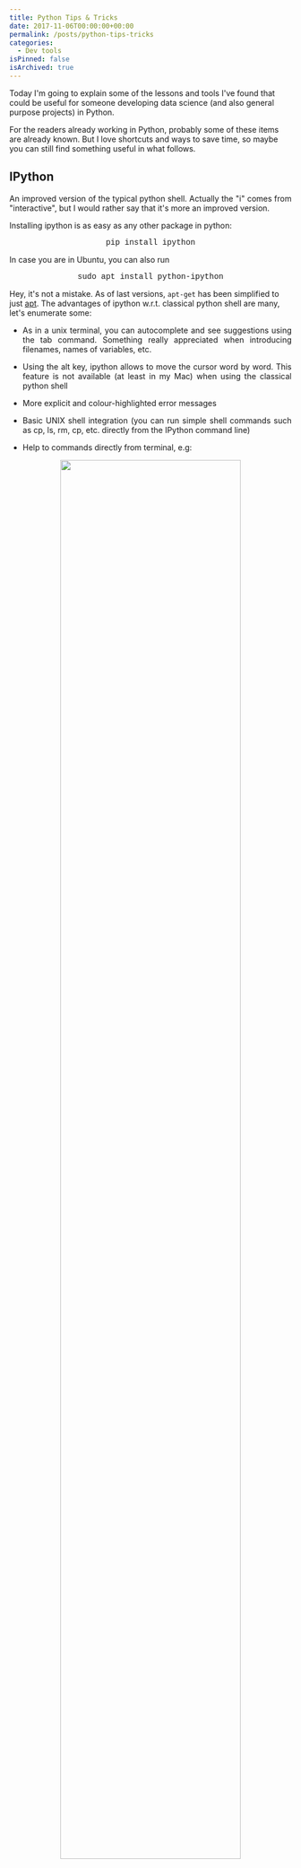 ```yaml
---
title: Python Tips & Tricks
date: 2017-11-06T00:00:00+00:00
permalink: /posts/python-tips-tricks
categories:
  - Dev tools
isPinned: false
isArchived: true
---
```


Today I'm going to explain some of the lessons and tools I've found that could be useful for someone developing data science (and also general purpose projects) in Python.

For the readers already working in Python, probably some of these items are already known. But I love shortcuts and ways to save time, so maybe you can still find something useful in what follows.

## IPython

<p style="text-align: justify;">An improved version of the typical python shell. Actually the "i" comes from "interactive", but I would rather say that it's more an improved version.</p>

<p style="text-align: justify;">Installing ipython is as easy as any other package in python:</p>

<p style="text-align: center;">
  <span style="font-family: 'courier new', courier, monospace;">pip install ipython</span>
</p>

In case you are in Ubuntu, you can also run

<p style="text-align: center;">
  <span style="font-family: 'courier new', courier, monospace;">sudo apt install python-ipython</span>
</p>

Hey, it's not a mistake. As of last versions, `apt-get` has been simplified to just <a href="https://itsfoss.com/apt-vs-apt-get-difference/">apt</a>. The advantages of ipython w.r.t. classical python shell are many, let's enumerate some:

  * <p style="text-align: justify;">As in a unix terminal, you can autocomplete and see suggestions using the tab command. Something really appreciated when introducing filenames, names of variables, etc.</p>
  * <p style="text-align: justify;">Using the alt key, ipython allows to move the cursor word by word. This feature is not available (at least in my Mac) when using the classical python shell</p>
  * <p style="text-align: justify;">More explicit and colour-highlighted error messages</p>
  * <p style="text-align: justify;">Basic UNIX shell integration (you can run simple shell commands such as cp, ls, rm, cp, etc. directly from the IPython command line)</p>
  * <p style="text-align: justify;">Help to commands directly from terminal, e.g:</p>

  <div style="text-align: center">
    <img src="/content/ipython_help.png" alt="" width="80%" />
  </div> <p> </p>

### Profiles

<p style="text-align: justify;">Have you ever been programming in your favorite IDE and thought: "Is numpy/pandas accepting this? I'm gonna try in a terminal a toy example, just to be sure". Then you go to a terminal, write <span style="font-family: 'courier new', courier, monospace;">[i]python </span>and you have to write, for 334th time in a week, the famous:</p>

<p style="text-align: center;">
  <span style="font-family: 'courier new', courier, monospace;">import numpy as np<br /> import pandas as pd</span>
</p>

<p style="text-align: justify;">Isn't it possible to load them automatically? The answer is ipython profiles. So you can create a profile with your preferred libraries, and automatically import them from start. Step by step:</p>

  1. Create a profile with: <span style="font-family: 'courier new', courier, monospace;">ipython profile create name_profile<br /> </span>

  <div style="text-align: center">
    <img src="/content/ipython_profile_test.png" alt="" width="80%" />
  </div> <p> </p>

2. Modify the profile config file, e.g. with vim (see image above for location), as follows:

<div style="text-align: center">
  <img src="/content/ipython_profile_config.png" alt="" width="80%" />
</div> <p> </p>

3. Launch ipython using the profile with: <span style="font-family: 'courier new', courier, monospace;">ipython &#8211;profile=profile_name</span>.

<p style="text-align: justify;">You can see in the first image how pd and np are understood without the need of importing. Notice that WordPress render the double dash as one large dash, so in this case there is a double "-" before profile, and similar for other cases below.</p>

<p style="text-align: justify;">Ok, so once you have the profile created you can save the time to import those packages that you're always using at the cost of using <span style="font-family: 'courier new', courier, monospace;">&#8211;profile=profile_name</span> after ipython. Not bad&#8230; but can this be ever more simplified? There are two options:</p>

  1. Modify the default profile, found in the same directory as the profiles we create
  2. Create an alias, see last section in this post

## Notebooks

<p style="text-align: justify;">Jupyter notebooks are really powerful environments where you can develop applications not only in Python, but also other programming languages such as R. They are a complete world, and I'm not gonna explain the entire list of features they have. See an example <a href="https://nbviewer.jupyter.org/github/marctorrellas/christmas_routes/blob/master/christmas_routes.ipynb">here</a>. As you can see they might be useful to present work to other people, but also to have a more dynamic environment where you can run just some pieces of the code, so standing as an intermediate player between the terminal an running code in IDEs.</p>

Installing the notebook feature is as easy as

<p style="text-align: center;">
  <span style="font-family: 'courier new', courier, monospace;">pip install jupyter</span>
</p>

and you can run it by

<p style="text-align: center;">
  <span style="font-family: 'courier new', courier, monospace;">jupyter notebook</span>
</p>

<p style="text-align: justify;">This will open a tab in your browser, and you'll be able to work in it. If you have conda installed, this same thing can be installed with</p>

<p style="text-align: center;">
  <span style="font-family: 'courier new', courier, monospace;">conda install notebook</span>
</p>

<p style="text-align: justify;">I love keyboard shortcuts (more in the next section), and notebooks have many. The ones I more often use are:</p>

  * intro (when a cell is selected): enter edit mode
  * esc (when editing a cell): exit edit mode
  * control+intro: execute current cell
  * shift+intro: execute current cell, and move to next cell
  * d twice: remove current cell
  * z: undo deletion
  * a/b: insert cell above/below
  * h: show help for other shortcuts

<p style="text-align: justify;">Another feature I like is notebook <a href="https://github.com/dunovank/jupyter-themes">themes</a>. Some of us don't like to code in a black on white schema (white background, black fonts) , though there is a lot of controversy about this. To be honest, before writing this post I always thought that it was healthier for my eyes, but it turns out that it depends on the environment light, and also everyone eyesight. In any case, if you feel better or at least the same with dark themes, you can do your bit and saving battery and energy, which is both good for your pocket and your planet. Instructions can be found at the link.</p>

 ## Python in a terminal

<p style="text-align: justify;">I highly recommend working in an Integrated Development Environment (IDE) to develop code and use Version Control System (VCS). My favorites are <a href="https://www.jetbrains.com/pycharm/">Pycharm</a> and <a href="http://rogerdudler.github.io/git-guide/">Git</a>, respectively. They are free, popular, and enough for almost any task. However, in some situations we prefer/have to work in a python shell. Here I give you some tips and tricks to improve your experience in that situation.</p>

<p style="text-align: justify;">The first resource I'm gonna share has worked for me in MacOS and Ubuntu, and I think it should do for all Unix-based systems as well. The idea is to save time when launching the python shell by the use of alias. To do so, edit the bash config file with</p>

<p style="text-align: center;">
  <span style="font-family: 'courier new', courier, monospace;">sudo vim ~/.bash_profile</span>
</p>

<p style="text-align: justify;">and introduce your own aliases. Depending on your <a href="https://www.cyberciti.biz/faq/ubuntu-linux-user-profile-bash-configuration/">system</a> you should edit the .bashrc file in the system location. Here some examples of aliases I currently use:</p>

<p style="text-align: center;">
  <span style="font-family: 'courier new', courier, monospace;">alias i=ipython<br /> alias id=ipython &#8211;profile=dscience</span><br /> <span style="font-family: 'courier new', courier, monospace; font-size: 10pt;">alias notebook="ipython notebook &#8211;notebook-dir=~/Dropbox/PycharmProjects/notebooks >/dev/null 2>&1 &"</span>
</p>

<p style="text-align: justify;">Remember that when editing the bash config files, you must source them, or close and open a new terminal to reload the config.</p>

These alias just create shortcuts to save time, e.g:

<div style="text-align: center">
  <img src="/content/i_ipython.png" alt="" width="80%"/>
</div> <p> </p>

<p style="text-align: justify;">Specially interesting is the last one, with which you can automate the directory opened for notebooks, and also the terminal can still be used while the notebook is running. Notice however that if you close the terminal, the notebook system is gonna break down, so take care. Also take care when copying the command, you probably will have to rewrite the double quotes (blogging issues...), so it's: (double-dash)notebook(dash)dir. Apart from this, it should work both in Mac and Linux.</p>

<p style="text-align: justify;">Another interesting resource I want to share is using a better terminal client than the one natively provided. In Mac I use <a href="https://www.iterm2.com/features.html">iTerm2</a>, whereas in Ubuntu one might use <a href="https://apps.ubuntu.com/cat/applications/precise/terminator/">Terminator</a>. In addition to some better color scheme, the main advantage for me is that you can split the window into two terminals, and move from one to the other with control+tab, or the shortcut of your choice. This is specially useful when building client-server applications, where you need two terminals at the same time.</p>

<p style="text-align: justify;">Finally, some shortcuts useful when running ipython in a unix terminal. I'm not gonna be rigorous with the terminology, just explain what they do in plain English:</p>

  * <p style="text-align: justify;">control+c: kills the current process. When you are in Python terminal, it's useful to delete the current line, so saving time specially if it's long.</p>
  * <p style="text-align: justify;">control+d: when pressed in Python terminal, you are asked to type yes or no to confirm exiting. The default is yes, so if you press intro the python shell ends. This saves you some (mili)seconds at the end of a week by pressing control+d+enter.</p>
  * <p style="text-align: justify;">control+z: send to sleep (background) current process. This can be useful if you want to try something in terminal without losing your workspace in Python. Or if you want to work with two different python environments at the same time, since typing Python will start a new and completely independent environment. To return to the last slept process, run <span style="font-family: 'courier new', courier, monospace;">fg</span> (foreground). A list of the current processes in a terminal can be obtained by running <span style="font-family: 'courier new', courier, monospace;">jobs</span>. More info about this <a href="http://www.thegeekstuff.com/2010/05/unix-background-job/">here</a>.</p>
  * <p style="text-align: justify;">I love using *home* and *end* buttons, but in my Mac I don't have them, and first days I was really disappointed. In some applications, such as in the browser, you can move cursor to beginning and end of line by pressing cmd+left/right cursor, but it doesn't work in the terminal. In such a case, the default shortcut is control+a and control+e. This works for the ipython shell as well.</p>

 ## Conclusion

<p style="text-align: justify;">Today we have reviewed some tips and tricks for working with Python in a more agile way. There are many many other things that I could recommend, but they'll probably be matter of future posts. Mainly, we have reviewed the usefulness of ipython as a better interface to run python commands rather than the classical shell; notebooks as an innovate way of working and presenting work with Python; and finally some tips and tricks for using Python and related tools in a terminal.</p>

<p style="text-align: justify;">I hope you enjoy this post and found something useful in it.None of the tools presented here are strictly necessary, but they make our life easier 🙂</p>

<p style="text-align: justify;">As always, any recommendation, suggestion or improvement, please welcome. Thanks for reading!</p>
